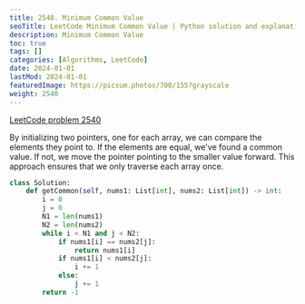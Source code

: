 ```yaml
---
title: 2540. Minimum Common Value
seoTitle: LeetCode Minimum Common Value | Python solution and explanation
description: Minimum Common Value
toc: true
tags: []
categories: [Algorithms, LeetCode]
date: 2024-01-01
lastMod: 2024-01-01
featuredImage: https://picsum.photos/700/155?grayscale
weight: 2540
---
```


[LeetCode problem 2540](https://leetcode.com/problems/minimum-common-value/)

By initializing two pointers, one for each array, we can compare the elements they point to. If the elements are equal, we've found a common value. If not, we move the pointer pointing to the smaller value forward. This approach ensures that we only traverse each array once.

```python
class Solution:
    def getCommon(self, nums1: List[int], nums2: List[int]) -> int:
        i = 0
        j = 0
        N1 = len(nums1)
        N2 = len(nums2)
        while i < N1 and j < N2:
            if nums1[i] == nums2[j]:
                return nums1[i]
            if nums1[i] < nums2[j]:
                i += 1
            else:
                j += 1
        return -1
```
